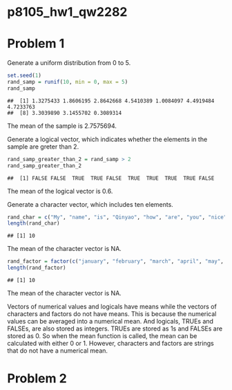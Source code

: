 p8105\_hw1\_qw2282
================

Problem 1
=========

Generate a uniform distribution from 0 to 5.

``` r
set.seed(1)
rand_samp = runif(10, min = 0, max = 5)
rand_samp
```

    ##  [1] 1.3275433 1.8606195 2.8642668 4.5410389 1.0084097 4.4919484 4.7233763
    ##  [8] 3.3039890 3.1455702 0.3089314

The mean of the sample is 2.7575694.

Generate a logical vector, which indicates whether the elements in the sample are greter than 2.

``` r
rand_samp_greater_than_2 = rand_samp > 2
rand_samp_greater_than_2
```

    ##  [1] FALSE FALSE  TRUE  TRUE FALSE  TRUE  TRUE  TRUE  TRUE FALSE

The mean of the logical vector is 0.6.

Generate a character vector, which includes ten elements.

``` r
rand_char = c("My", "name", "is", "Qinyao", "how", "are", "you", "nice", "weather", "today")
length(rand_char)
```

    ## [1] 10

The mean of the character vector is NA.

``` r
rand_factor = factor(c("january", "february", "march", "april", "may", "june", "july", "august", "semptember", "october"))
length(rand_factor)
```

    ## [1] 10

The mean of the character vector is NA.

Vectors of numerical values and logicals have means while the vectors of characters and factors do not have means. This is because the numerical values can be averaged into a numerical mean. And logicals, TRUEs and FALSEs, are also stored as integers. TRUEs are stored as 1s and FALSEs are stored as 0. So when the mean function is called, the mean can be calculated with either 0 or 1. However, characters and factors are strings that do not have a numerical mean.

Problem 2
=========
